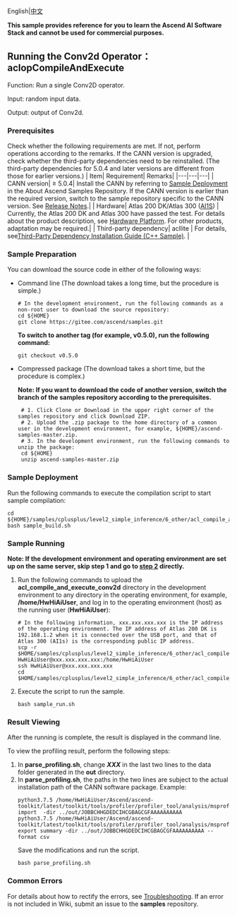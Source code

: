 English|[中文](README_CN.md)

**This sample provides reference for you to learn the Ascend AI Software Stack and cannot be used for commercial purposes.**

## Running the Conv2d Operator： aclopCompileAndExecute

Function: Run a single Conv2D operator.  

Input: random input data.   

Output: output of Conv2d.

### Prerequisites
Check whether the following requirements are met. If not, perform operations according to the remarks. If the CANN version is upgraded, check whether the third-party dependencies need to be reinstalled. (The third-party dependencies for 5.0.4 and later versions are different from those for earlier versions.)
| Item| Requirement| Remarks|
|---|---|---|
| CANN version| ≥ 5.0.4| Install the CANN by referring to [Sample Deployment](https://gitee.com/ascend/samples#%E5%AE%89%E8%A3%85) in the About Ascend Samples Repository. If the CANN version is earlier than the required version, switch to the sample repository specific to the CANN version. See [Release Notes](https://gitee.com/ascend/samples/blob/master/README.md).|
| Hardware| Atlas 200 DK/Atlas 300 ([AI1S](https://support.huaweicloud.com/en-us/productdesc-ecs/ecs_01_0047.html#ecs_01_0047__section78423209366)) | Currently, the Atlas 200 DK and Atlas 300 have passed the test. For details about the product description, see [Hardware Platform](https://ascend.huawei.com/en/#/hardware/product). For other products, adaptation may be required.|
| Third-party dependency| acllite | For details, see[Third-Party Dependency Installation Guide (C++ Sample)](../../../environment). |

### Sample Preparation
 You can download the source code in either of the following ways:  
  - Command line (The download takes a long time, but the procedure is simple.)
     ```    
     # In the development environment, run the following commands as a non-root user to download the source repository:   
     cd ${HOME}     
     git clone https://gitee.com/ascend/samples.git
     ```
     **To switch to another tag (for example, v0.5.0), run the following command:**
     ```
     git checkout v0.5.0
     ```
     
  - Compressed package (The download takes a short time, but the procedure is complex.)  
    
     **Note: If you want to download the code of another version, switch the branch of the samples repository according to the prerequisites.**  
     
     ``` 
      # 1. Click Clone or Download in the upper right corner of the samples repository and click Download ZIP.   
      # 2. Upload the .zip package to the home directory of a common user in the development environment, for example, ${HOME}/ascend-samples-master.zip.    
      # 3. In the development environment, run the following commands to unzip the package:    
      cd ${HOME}    
      unzip ascend-samples-master.zip
     ```

### Sample Deployment
Run the following commands to execute the compilation script to start sample compilation:  
```
cd ${HOME}/samples/cplusplus/level2_simple_inference/6_other/acl_compile_and_execute_conv2d/scripts    
bash sample_build.sh
```

### Sample Running
**Note: If the development environment and operating environment are set up on the same server, skip step 1 and go to [step 2](#step_2) directly.**    
1. Run the following commands to upload the **acl_compile_and_execute_conv2d** directory in the development environment to any directory in the operating environment, for example, **/home/HwHiAiUser**, and log in to the operating environment (host) as the running user (**HwHiAiUser**):    
   ```
   # In the following information, xxx.xxx.xxx.xxx is the IP address of the operating environment. The IP address of Atlas 200 DK is 192.168.1.2 when it is connected over the USB port, and that of Atlas 300 (AI1s) is the corresponding public IP address.
   scp -r $HOME/samples/cplusplus/level2_simple_inference/6_other/acl_compile_and_execute_conv2d HwHiAiUser@xxx.xxx.xxx.xxx:/home/HwHiAiUser
   ssh HwHiAiUser@xxx.xxx.xxx.xxx
   cd $HOME/samples/cplusplus/level2_simple_inference/6_other/acl_compile_and_execute_conv2d/scripts   
   ```
2. <a name="step_2"></a>Execute the script to run the sample.   
   ```
   bash sample_run.sh
   ```

### Result Viewing
After the running is complete, the result is displayed in the command line.   

To view the profiling result, perform the following steps:   
1. In **parse_profiling.sh**, change ***XXX*** in the last two lines to the data folder generated in the **out** directory.   
2. In **parse_profiling.sh**, the paths in the two lines are subject to the actual installation path of the CANN software package. Example:     
   ```
   python3.7.5 /home/HwHiAiUser/Ascend/ascend-toolkit/latest/toolkit/tools/profiler/profiler_tool/analysis/msprof/msprof.py import  -dir ../out/JOBBCHHGDEDCIHCGBAGCGFAAAAAAAAAA
   python3.7.5 /home/HwHiAiUser/Ascend/ascend-toolkit/latest/toolkit/tools/profiler/profiler_tool/analysis/msprof/msprof.py export summary -dir ../out/JOBBCHHGDEDCIHCGBAGCGFAAAAAAAAAA --format csv   
   ```
   Save the modifications and run the script.      
   ```
   bash parse_profiling.sh
   ```

### Common Errors
For details about how to rectify the errors, see [Troubleshooting](https://gitee.com/ascend/samples/wikis/%E5%B8%B8%E8%A7%81%E9%97%AE%E9%A2%98%E5%AE%9A%E4%BD%8D/%E4%BB%8B%E7%BB%8D). If an error is not included in Wiki, submit an issue to the **samples** repository.
